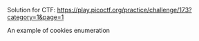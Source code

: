 
Solution for CTF:
https://play.picoctf.org/practice/challenge/173?category=1&page=1

An example of cookies enumeration
